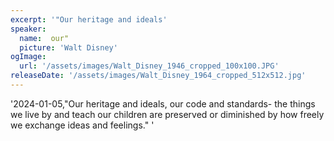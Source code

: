 ```yaml
---
excerpt: '"Our heritage and ideals'
speaker:
  name:  our"
  picture: 'Walt Disney'
ogImage:
  url: '/assets/images/Walt_Disney_1946_cropped_100x100.JPG'
releaseDate: '/assets/images/Walt_Disney_1964_cropped_512x512.jpg'
---
```


'2024-01-05,"Our heritage and ideals, our code and standards- the things we live by and teach our children are preserved or diminished by how freely we exchange ideas and feelings."'
